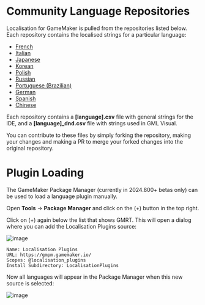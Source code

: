 # Community Language Repositories

Localisation for GameMaker is pulled from the repositories listed below. Each repository contains the localised strings for a particular language:

* [French](https://github.com/YoYoGames/IDE_Localisation_French)
* [Italian](https://github.com/YoYoGames/IDE_Localisation_Italian)
* [Japanese](https://github.com/YoYoGames/IDE_Localisation_Japanese)
* [Korean](https://github.com/YoYoGames/IDE_Localisation_Korean)
* [Polish](https://github.com/YoYoGames/IDE_Localisation_Polish)
* [Russian](https://github.com/YoYoGames/IDE_Localisation_Russian)
* [Portuguese (Brazilian)](https://github.com/YoYoGames/IDE_Localisation_PortugueseBrazilian)
* [German](https://github.com/YoYoGames/IDE_Localisation_German)
* [Spanish](https://github.com/YoYoGames/IDE_Localisation_Spanish)
* [Chinese](https://github.com/YoYoGames/IDE_Localisation_Chinese)

Each repository contains a **[language].csv** file with general strings for the IDE, and a **[language]_dnd.csv** file with strings used in GML Visual.

You can contribute to these files by simply forking the repository, making your changes and making a PR to merge your forked changes into the original repository.

# Plugin Loading

The GameMaker Package Manager (currently in 2024.800+ betas only) can be used to load a language plugin manually.

Open **Tools** -> **Package Manager** and click on the (+) button in the top right.

Click on (+) again below the list that shows GMRT. This will open a dialog where you can add the Localisation Plugins source:

![image](https://github.com/user-attachments/assets/be18680d-49b1-4807-b71b-a557bf7a603f)

```
Name: Localisation Plugins
URL: https://gmpm.gamemaker.io/
Scopes: @localisation_plugins
Install Subdirectory: LocalisationPlugins
```

Now all languages will appear in the Package Manager when this new source is selected:

![image](https://github.com/user-attachments/assets/5fa8de50-9bcb-4780-a48e-b9458dec99d2)

